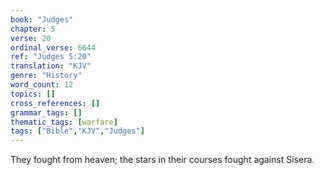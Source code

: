 ```yaml
---
book: "Judges"
chapter: 5
verse: 20
ordinal_verse: 6644
ref: "Judges 5:20"
translation: "KJV"
genre: "History"
word_count: 12
topics: []
cross_references: []
grammar_tags: []
thematic_tags: [warfare]
tags: ["Bible","KJV","Judges"]
---
```

They fought from heaven; the stars in their courses fought against Sisera.
